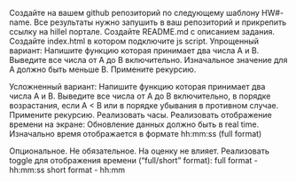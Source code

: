 Создайте на вашем github репозиторий по следующему шаблону HW#-name. Все результаты нужно запушить в ваш репозиторий и прикрепить ссылку на hillel портале.
Создайте README.md с описанием задания.
Создайте index.html в котором подключите js script.
Упрощенный вариант:
Напишите функцию которая принимает два числа A и В. Выведите все числа от A до B включительно. Изначальное значение для А должно быть меньше В. Примените рекурсию.

Усложненный вариант:
Напишите функцию которая принимает два числа A и В. Выведите все числа от A до B включительно, в порядке возрастания, если A < B или в порядке убывания в противном случае. Примените рекурсию.
Реализовать часы.
Реализовать отображение времени на экране:
Обновление данных должно быть в real time.
Изначально время отображается в формате hh:mm:ss (full format)
 
Опциональное. Не обязательное. На оценку не влияет.
Реализовать toggle для отображения времени (“full/short” format):
full format - hh:mm:ss
short format - hh:mm
